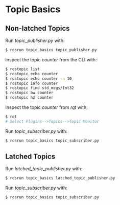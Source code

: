 # Topic Basics

## Non-latched Topics

Run *topic_publisher.py* with:
```bash
$ rosrun topic_basics topic_publisher.py
```

Inspect the topic *counter* from the CLI with:
```bash
$ rostopic list
$ rostopic echo counter
$ rostopic echo counter -n 10
$ rostopic info counter
$ rostopic find std_msgs/Int32
$ rostopic bw counter
$ rostopic hz counter
```

Inspect the topic *counter* from *rqt* with:
```bash
$ rqt
# Select Plugins-->Topics-->Topic Monitor
```

Run *topic_subscriber.py* with:
```bash
$ rosrun topic_basics topic_subscriber.py
```

## Latched Topics

Run *latched_topic_publisher.py* with:
```bash
$ rosrun topic_basics latched_topic_publisher.py
```

Run *topic_subscriber.py* with:
```bash
$ rosrun topic_basics topic_subscriber.py
```




